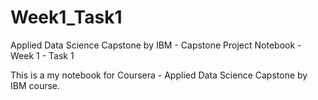 # Week1_Task1
Applied Data Science Capstone by IBM - Capstone Project Notebook - Week 1 - Task 1

This is a my notebook for Coursera - Applied Data Science Capstone by IBM course.
